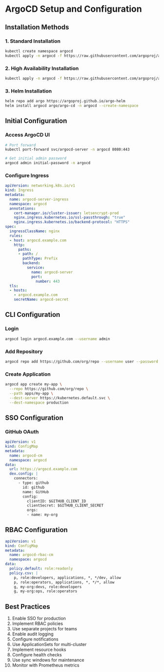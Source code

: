 # ArgoCD Setup and Configuration

## Installation Methods

### 1. Standard Installation
```bash
kubectl create namespace argocd
kubectl apply -n argocd -f https://raw.githubusercontent.com/argoproj/argo-cd/stable/manifests/install.yaml
```

### 2. High Availability Installation
```bash
kubectl apply -n argocd -f https://raw.githubusercontent.com/argoproj/argo-cd/stable/manifests/ha/install.yaml
```

### 3. Helm Installation
```bash
helm repo add argo https://argoproj.github.io/argo-helm
helm install argocd argo/argo-cd -n argocd --create-namespace
```

## Initial Configuration

### Access ArgoCD UI
```bash
# Port forward
kubectl port-forward svc/argocd-server -n argocd 8080:443

# Get initial admin password
argocd admin initial-password -n argocd
```

### Configure Ingress
```yaml
apiVersion: networking.k8s.io/v1
kind: Ingress
metadata:
  name: argocd-server-ingress
  namespace: argocd
  annotations:
    cert-manager.io/cluster-issuer: letsencrypt-prod
    nginx.ingress.kubernetes.io/ssl-passthrough: "true"
    nginx.ingress.kubernetes.io/backend-protocol: "HTTPS"
spec:
  ingressClassName: nginx
  rules:
  - host: argocd.example.com
    http:
      paths:
      - path: /
        pathType: Prefix
        backend:
          service:
            name: argocd-server
            port:
              number: 443
  tls:
  - hosts:
    - argocd.example.com
    secretName: argocd-secret
```

## CLI Configuration

### Login
```bash
argocd login argocd.example.com --username admin
```

### Add Repository
```bash
argocd repo add https://github.com/org/repo --username user --password token
```

### Create Application
```bash
argocd app create my-app \
  --repo https://github.com/org/repo \
  --path apps/my-app \
  --dest-server https://kubernetes.default.svc \
  --dest-namespace production
```

## SSO Configuration

### GitHub OAuth
```yaml
apiVersion: v1
kind: ConfigMap
metadata:
  name: argocd-cm
  namespace: argocd
data:
  url: https://argocd.example.com
  dex.config: |
    connectors:
      - type: github
        id: github
        name: GitHub
        config:
          clientID: $GITHUB_CLIENT_ID
          clientSecret: $GITHUB_CLIENT_SECRET
          orgs:
          - name: my-org
```

## RBAC Configuration
```yaml
apiVersion: v1
kind: ConfigMap
metadata:
  name: argocd-rbac-cm
  namespace: argocd
data:
  policy.default: role:readonly
  policy.csv: |
    p, role:developers, applications, *, */dev, allow
    p, role:operators, applications, *, */*, allow
    g, my-org:devs, role:developers
    g, my-org:ops, role:operators
```

## Best Practices

1. Enable SSO for production
2. Implement RBAC policies
3. Use separate projects for teams
4. Enable audit logging
5. Configure notifications
6. Use ApplicationSets for multi-cluster
7. Implement resource hooks
8. Configure health checks
9. Use sync windows for maintenance
10. Monitor with Prometheus metrics
